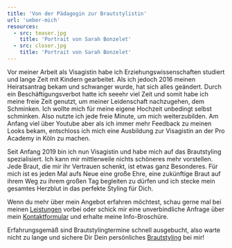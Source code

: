 ```yaml
---
title: 'Von der Pädagogin zur Brautstylistin'
url: 'ueber-mich'
resources:
  - src: teaser.jpg
    title: 'Portrait von Sarah Bonzelet'
  - src: closer.jpg
    title: 'Portrait von Sarah Bonzelet'
---
```


Vor meiner Arbeit als Visagistin habe ich Erziehungswissenschaften studiert und lange Zeit mit Kindern gearbeitet. Als ich jedoch 2016 meinen Heiratsantrag bekam und schwanger wurde, hat sich alles geändert. Durch ein Beschäftigungsverbot hatte ich seeehr viel Zeit und somit habe ich meine freie Zeit genutzt, um meiner Leidenschaft nachzugehen, dem Schminken. Ich wollte mich für meine eigene Hochzeit unbedingt selbst schminken. Also nutzte ich jede freie Minute, um mich weiterzubilden. Am Anfang viel über Youtube aber als ich immer mehr Feedback zu meinen Looks bekam, entschloss ich mich eine Ausbildung zur Visagistin an der Pro Academy in Köln zu machen.

Seit Anfang 2019 bin ich nun Visagistin und habe mich auf das Brautstyling spezialisiert. Ich kann mir mittlerweile nichts schöneres mehr vorstellen. Jede Braut, die mir ihr Vertrauen schenkt, ist etwas ganz Besonderes. Für mich ist es jeden Mal aufs Neue eine große Ehre, eine zukünftige Braut auf ihrem Weg zu ihrem großen Tag begleiten zu dürfen und ich stecke mein gesamtes Herzblut in das perfekte Styling für Dich.

Wenn du mehr über mein Angebot erfahren möchtest, schau gerne mal bei meinen [Leistungen](/#meine-leistungen) vorbei oder schick mir eine unverbindliche Anfrage über mein [Kontaktformular](/kontakt) und erhalte meine Info-Broschüre.

Erfahrungsgemäß sind Brautstylingtermine schnell ausgebucht, also warte nicht zu lange und sichere Dir Dein persönliches [Brautstyling](/services/brautstyling) bei mir!
